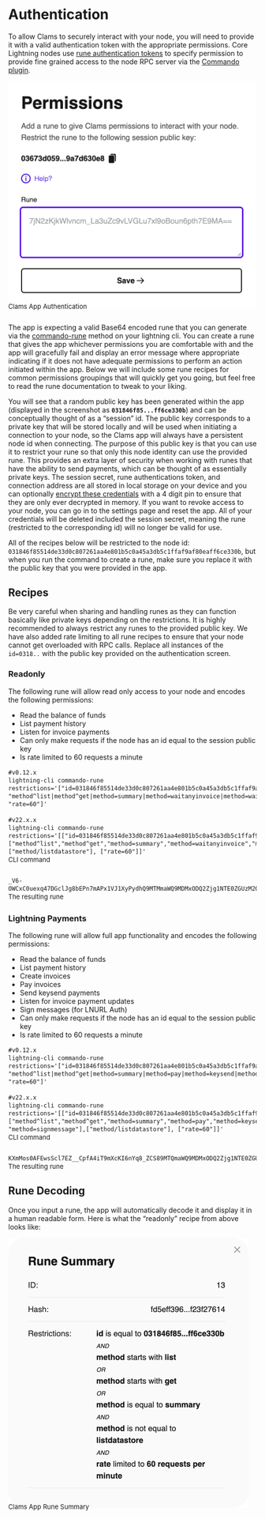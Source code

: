 # Authentication

To allow Clams to securely interact with your node, you will need to provide it with a valid authentication token with the appropriate permissions. Core Lightning nodes use [rune authentication tokens](https://lightning.readthedocs.io/lightning-commando-rune.7.html) to specify permission to provide fine grained access to the node RPC server via the [Commando plugin](https://github.com/ElementsProject/lightning/blob/master/plugins/commando.c).

<img alt="Clams Authentication" src="../assets/authentication.png">
<figcaption style='font-size: small; margin: -1em 0 2em 0;'>Clams App Authentication</figcaption>

The app is expecting a valid Base64 encoded rune that you can generate via the [commando-rune](https://lightning.readthedocs.io/lightning-commando-rune.7.html) method on your lightning cli. You can create a rune that gives the app whichever permissions you are comfortable with and the app will gracefully fail and display an error message where appropriate indicating if it does not have adequate permissions to perform an action initiated within the app. Below we will include some rune recipes for common permissions groupings that will quickly get you going, but feel free to read the rune documentation to tweak to your liking.

You will see that a random public key has been generated within the app (displayed in the screenshot as **`031846f85...ff6ce330b`**) and can be conceptually thought of as a “session” id. The public key corresponds to a private key that will be stored locally and will be used when initiating a connection to your node, so the Clams app will always have a persistent node id when connecting. The purpose of this public key is that you can use it to restrict your rune so that only this node identity can use the provided rune. This provides an extra layer of security when working with runes that have the ability to send payments, which can be thought of as essentially private keys. The session secret, rune authentications token, and connection address are all stored in local storage on your device and you can optionally [encrypt these credentials](/encryption) with a 4 digit pin to ensure that they are only ever decrypted in memory. If you want to revoke access to your node, you can go in to the settings page and reset the app. All of your credentials will be deleted included the session secret, meaning the rune (restricted to the corresponding id) will no longer be valid for use.

All of the recipes below will be restricted to the node id: `031846f85514de33d0c807261aa4e801b5c0a45a3db5c1ffaf9af80eaff6ce330b`, but when you run the command to create a rune, make sure you replace it with the public key that you were provided in the app.

## Recipes

Be very careful when sharing and handling runes as they can function basically like private keys depending on the restrictions. It is highly recommended to always restrict any runes to the provided public key. We have also added rate limiting to all rune recipes to ensure that your node cannot get overloaded with RPC calls. Replace all instances of the `id=0318..` with the public key provided on the authentication screen.

### Readonly

The following rune will allow read only access to your node and encodes the following permissions:

- Read the balance of funds
- List payment history
- Listen for invoice payments
- Can only make requests if the node has an id equal to the session public key
- Is rate limited to 60 requests a minute

```shell
#v0.12.x
lightning-cli commando-rune restrictions='["id=031846f85514de33d0c807261aa4e801b5c0a45a3db5c1ffaf9af80eaff6ce330b", "method^list|method^get|method=summary|method=waitanyinvoice|method=waitinvoice","method/listdatastore", "rate=60"]'

#v22.x.x
lightning-cli commando-rune restrictions='[["id=031846f85514de33d0c807261aa4e801b5c0a45a3db5c1ffaf9af80eaff6ce330b"], ["method^list","method^get","method=summary","method=waitanyinvoice","method=waitinvoice"],["method/listdatastore"], ["rate=60"]]'
```

<figcaption style='font-size: small; margin: -1em 0 2em 0;'>CLI command</figcaption>

```shell
_V6-OWCxC0uexq47DGclJg8bEPn7mAPx1VJ1XyPydhQ9MTMmaWQ9MDMxODQ2Zjg1NTE0ZGUzM2QwYzgwNzI2MWFhNGU4MDFiNWMwYTQ1YTNkYjVjMWZmYWY5YWY4MGVhZmY2Y2UzMzBiJm1ldGhvZF5saXN0fG1ldGhvZF5nZXR8bWV0aG9kPXN1bW1hcnkmbWV0aG9kL2xpc3RkYXRhc3RvcmUmcmF0ZT02MA==
```

<figcaption style='font-size: small; margin: -1em 0 2em 0;'>The resulting rune</figcaption>

### Lightning Payments

The following rune will allow full app functionality and encodes the following permissions:

- Read the balance of funds
- List payment history
- Create invoices
- Pay invoices
- Send keysend payments
- Listen for invoice payment updates
- Sign messages (for LNURL Auth)
- Can only make requests if the node has an id equal to the session public key
- Is rate limited to 60 requests a minute

```shell
#v0.12.x
lightning-cli commando-rune restrictions='["id=031846f85514de33d0c807261aa4e801b5c0a45a3db5c1ffaf9af80eaff6ce330b", "method^list|method^get|method=summary|method=pay|method=keysend|method=invoice|method=waitanyinvoice|method=waitinvoice|method=signmessage","method/listdatastore", "rate=60"]'

#v22.x.x
lightning-cli commando-rune restrictions='[["id=031846f85514de33d0c807261aa4e801b5c0a45a3db5c1ffaf9af80eaff6ce330b"], ["method^list","method^get","method=summary","method=pay","method=keysend","method=invoice","method=waitanyinvoice","method=waitinvoice", "method=signmessage"],["method/listdatastore"], ["rate=60"]]'
```

<figcaption style='font-size: small; margin: -1em 0 2em 0;'>CLI command</figcaption>

```shell
KXmMos0AFEwsScl7EZ__CpfA4iT9mXcKI6nYq8_ZCS89MTQmaWQ9MDMxODQ2Zjg1NTE0ZGUzM2QwYzgwNzI2MWFhNGU4MDFiNWMwYTQ1YTNkYjVjMWZmYWY5YWY4MGVhZmY2Y2UzMzBiJm1ldGhvZF5saXN0fG1ldGhvZF5nZXR8bWV0aG9kPXN1bW1hcnl8bWV0aG9kPXBheXxtZXRob2Q9a2V5c2VuZHxtZXRob2Q9aW52b2ljZSZtZXRob2QvbGlzdGRhdGFzdG9yZSZyYXRlPTYw
```

<figcaption style='font-size: small; margin: -1em 0 2em 0;'>The resulting rune</figcaption>

## Rune Decoding

Once you input a rune, the app will automatically decode it and display it in a human readable form. Here is what the “readonly” recipe from above looks like:

<img alt="Rune summary" src="../assets/rune-summary.png">
<figcaption style='font-size: small; margin: -1em 0 2em 0;'>Clams App Rune Summary</figcaption>

